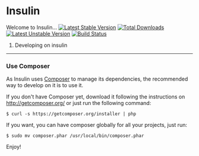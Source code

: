 Insulin
=======

Welcome to Insulin… [![Latest Stable Version](https://poser.pugx.org/insulin/cli/v/stable.png)](https://packagist.org/packages/insulin/cli) [![Total Downloads](https://poser.pugx.org/insulin/cli/downloads.png)](https://packagist.org/packages/insulin/cli) [![Latest Unstable Version](https://poser.pugx.org/insulin/cli/v/unstable.png)](https://packagist.org/packages/insulin/cli) [![Build Status](https://secure.travis-ci.org/insulin/cli.png?branch=master)](http://travis-ci.org/insulin/cli)

1) Developing on insulin
------------------------

### Use Composer

As Insulin uses [Composer][1] to manage its dependencies, the recommended way to develop on it is to use it.

If you don't have Composer yet, download it following the instructions on
http://getcomposer.org/ or just run the following command:

    $ curl -s https://getcomposer.org/installer | php

If you want, you can have composer globally for all your projects, just run:

	$ sudo mv composer.phar /usr/local/bin/composer.phar

Enjoy!

[1]:  http://getcomposer.org/
